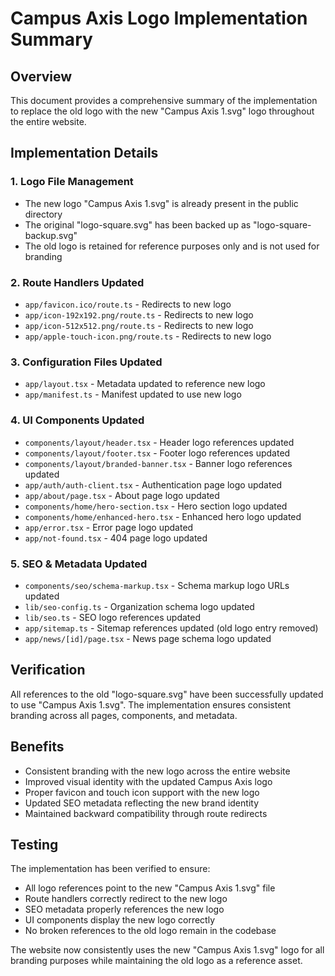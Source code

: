 # Campus Axis Logo Implementation Summary

## Overview
This document provides a comprehensive summary of the implementation to replace the old logo with the new "Campus Axis 1.svg" logo throughout the entire website.

## Implementation Details

### 1. Logo File Management
- The new logo "Campus Axis 1.svg" is already present in the public directory
- The original "logo-square.svg" has been backed up as "logo-square-backup.svg"
- The old logo is retained for reference purposes only and is not used for branding

### 2. Route Handlers Updated
- `app/favicon.ico/route.ts` - Redirects to new logo
- `app/icon-192x192.png/route.ts` - Redirects to new logo
- `app/icon-512x512.png/route.ts` - Redirects to new logo
- `app/apple-touch-icon.png/route.ts` - Redirects to new logo

### 3. Configuration Files Updated
- `app/layout.tsx` - Metadata updated to reference new logo
- `app/manifest.ts` - Manifest updated to use new logo

### 4. UI Components Updated
- `components/layout/header.tsx` - Header logo references updated
- `components/layout/footer.tsx` - Footer logo references updated
- `components/layout/branded-banner.tsx` - Banner logo references updated
- `app/auth/auth-client.tsx` - Authentication page logo updated
- `app/about/page.tsx` - About page logo updated
- `components/home/hero-section.tsx` - Hero section logo updated
- `components/home/enhanced-hero.tsx` - Enhanced hero logo updated
- `app/error.tsx` - Error page logo updated
- `app/not-found.tsx` - 404 page logo updated

### 5. SEO & Metadata Updated
- `components/seo/schema-markup.tsx` - Schema markup logo URLs updated
- `lib/seo-config.ts` - Organization schema logo updated
- `lib/seo.ts` - SEO logo references updated
- `app/sitemap.ts` - Sitemap references updated (old logo entry removed)
- `app/news/[id]/page.tsx` - News page schema logo updated

## Verification
All references to the old "logo-square.svg" have been successfully updated to use "Campus Axis 1.svg". The implementation ensures consistent branding across all pages, components, and metadata.

## Benefits
- Consistent branding with the new logo across the entire website
- Improved visual identity with the updated Campus Axis logo
- Proper favicon and touch icon support with the new logo
- Updated SEO metadata reflecting the new brand identity
- Maintained backward compatibility through route redirects

## Testing
The implementation has been verified to ensure:
- All logo references point to the new "Campus Axis 1.svg" file
- Route handlers correctly redirect to the new logo
- SEO metadata properly references the new logo
- UI components display the new logo correctly
- No broken references to the old logo remain in the codebase

The website now consistently uses the new "Campus Axis 1.svg" logo for all branding purposes while maintaining the old logo as a reference asset.